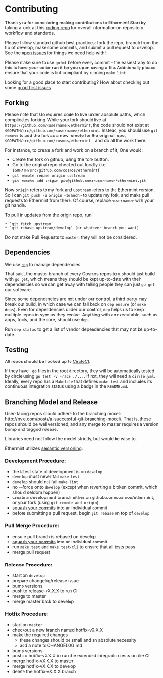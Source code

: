 # Contributing

Thank you for considering making contributions to Ethermint! Start by taking a look at this [coding repo](https://github.com/tendermint/coding) for overall information on repository workflow and standards.

Please follow standard github best practices: fork the repo, branch from the tip of develop, make some commits, and submit a pull request to develop. See the [open issues](https://github.com/cosmos/ethermint/issues) for things we need help with!

Please make sure to use `gofmt` before every commit - the easiest way to do this is have your editor run it for you upon saving a file. Additionally please ensure that your code is lint compliant by running `make lint`

Looking for a good place to start contributing? How about checking out some [good first issues](https://github.com/cosmos/ethermint/issues?q=is%3Aopen+is%3Aissue+label%3A%22good+first+issue%22)

## Forking

Please note that Go requires code to live under absolute paths, which complicates forking.
While your fork should live at `https://github.com/<username>/ethermint`,
the code should not exist at  `$GOPATH/src/github.com/<username>/ethermint`.
Instead, you should use `git remote` to add the fork as a new remote for the original repo,
`$GOPATH/src/github.com/cosmos/ethermint `, and do all the work there.

For instance, to create a fork and work on a branch of it, One would:

  * Create the fork on github, using the fork button.
  * Go to the original repo checked out locally (i.e. `$GOPATH/src/github.com/cosmos/ethermint`)
  * `git remote rename origin upstream`
  * `git remote add origin git@github.com:<username>/ethermint.git`

Now `origin` refers to my fork and `upstream` refers to the Ethermint version.
So I can `git push -u origin <branch>` to update my fork, and make pull requests to Ethermint from there.
Of course, replace `<username>` with your git handle.

To pull in updates from the origin repo, run

    * `git fetch upstream`
    * `git rebase upstream/develop` (or whatever branch you want)

Do not make Pull Requests to `master`, they will not be considered.

## Dependencies

We use [`dep`](https://github.com/golang/dep) to manage dependencies.

That said, the master branch of every Cosmos repository should just build
with `go get`, which means they should be kept up-to-date with their
dependencies so we can get away with telling people they can just `go get` our
software.

Since some dependencies are not under our control, a third party may break our
build, in which case we can fall back on `dep ensure` (or `make
deps`). Even for dependencies under our control, `dep` helps us to
keep multiple repos in sync as they evolve. Anything with an executable, such
as apps, tools, and the core, should use `dep`.

Run `dep status` to get a list of vendor dependencies that may not be
up-to-date.

## Testing

All repos should be hooked up to [CircleCI](https://circleci.com/).

If they have `.go` files in the root directory, they will be automatically
tested by circle using `go test -v -race ./...`. If not, they will need a
`circle.yml`. Ideally, every repo has a `Makefile` that defines `make test` and
includes its continuous integration status using a badge in the `README.md`.

## Branching Model and Release

User-facing repos should adhere to the branching model: http://nvie.com/posts/a-successful-git-branching-model/.
That is, these repos should be well versioned, and any merge to master requires a version bump and tagged release.

Libraries need not follow the model strictly, but would be wise to.

Ethermint utilizes [semantic versioning](https://semver.org/).

### Development Procedure:
- the latest state of development is on `develop`
- `develop` must never fail `make test`
- `develop` should not fail `make lint`
- no --force onto `develop` (except when reverting a broken commit, which should seldom happen)
- create a development branch either on github.com/cosmos/ethermint, or your fork (using `git remote add origin`)
- [squash your commits](https://github.com/todotxt/todo.txt-android/wiki/Squash-All-Commits-Related-to-a-Single-Issue-into-a-Single-Commit) into an individual commit
- before submitting a pull request, begin `git rebase` on top of `develop`

### Pull Merge Procedure:
- ensure pull branch is rebased on develop
- [squash your commits](https://github.com/todotxt/todo.txt-android/wiki/Squash-All-Commits-Related-to-a-Single-Issue-into-a-Single-Commit) into an individual commit
- run `make test` and `make test-cli` to ensure that all tests pass
- merge pull request

### Release Procedure:
- start on `develop`
- prepare changelog/release issue
- bump versions
- push to release-vX.X.X to run CI
- merge to master
- merge master back to develop

### Hotfix Procedure:
- start on `master`
- checkout a new branch named hotfix-vX.X.X
- make the required changes
  - these changes should be small and an absolute necessity
  - add a note to CHANGELOG.md
- bump versions
- push to hotfix-vX.X.X to run the extended integration tests on the CI
- merge hotfix-vX.X.X to master
- merge hotfix-vX.X.X to develop
- delete the hotfix-vX.X.X branch
